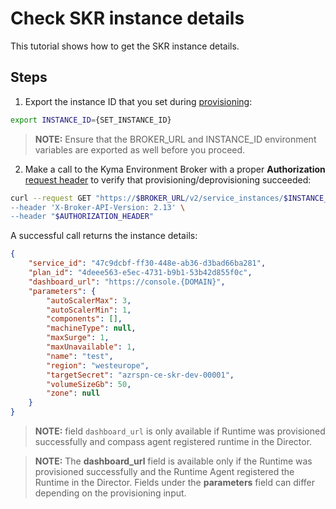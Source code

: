 # Check SKR instance details

This tutorial shows how to get the SKR instance details.

## Steps

1. Export the instance ID that you set during [provisioning](./08-01-provisioning-kyma-environment.md):

```bash
export INSTANCE_ID={SET_INSTANCE_ID}
```

> **NOTE:** Ensure that the BROKER_URL and INSTANCE_ID environment variables are exported as well before you proceed.

2. Make a call to the Kyma Environment Broker with a proper **Authorization** [request header](./03-05-authorization.md) to verify that provisioning/deprovisioning succeeded:

```bash
curl --request GET "https://$BROKER_URL/v2/service_instances/$INSTANCE_ID \
--header 'X-Broker-API-Version: 2.13' \
--header "$AUTHORIZATION_HEADER"
```

A successful call returns the instance details:

```json
{
    "service_id": "47c9dcbf-ff30-448e-ab36-d3bad66ba281",
    "plan_id": "4deee563-e5ec-4731-b9b1-53b42d855f0c",
    "dashboard_url": "https://console.{DOMAIN}",
    "parameters": {
        "autoScalerMax": 3,
        "autoScalerMin": 1,
        "components": [],
        "machineType": null,
        "maxSurge": 1,
        "maxUnavailable": 1,
        "name": "test",
        "region": "westeurope",
        "targetSecret": "azrspn-ce-skr-dev-00001",
        "volumeSizeGb": 50,
        "zone": null
    }
}
```

>**NOTE:** field `dashboard_url` is only available if Runtime was provisioned successfully and compass agent registered runtime in the Director.

>**NOTE:** The **dashboard_url** field is available only if the Runtime was provisioned successfully and the Runtime Agent registered the Runtime in the Director. Fields under the **parameters** field can differ depending on the provisioning input.